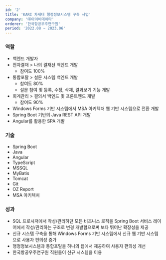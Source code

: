 ```yaml
---
id: '2'
title: 'KARI 차세대 행정정보시스템 구축 사업'
company: '㈜아이비데이타'
orderer: '한국항공우주연구원'
period: '2022.08 ~ 2023.06'
---
```


### 역할

- 백엔드 개발자
- 전자결재 > 나의 결재선 백엔드 개발
  - 참여도 100%
- 통합포탈 > 설문 시스템 백엔드 개발
  - 참여도 80%
  - 설문 참여 및 등록, 수정, 삭제, 결과보기 기능 개발
- 회계관리 > 결의서 백엔드 및 프론트엔드 개발
  - 참여도 90%
- Windows Forms 기반 시스템에서 MSA 아키텍처 웹 기반 시스템으로 전환 개발
- Spring Boot 기반의 Java REST API 개발
- Angular를 활용한 SPA 개발

### 기술

- Spring Boot
- Java
- Angular
- TypeScript
- MSSQL
- MyBatis
- Tomcat
- Git
- OZ Report
- MSA 아키텍처

### 성과

- SQL 프로시저에서 작성/관리하던 모든 비즈니스 로직을 Spring Boot 서비스 레이어에서 작성/관리하는 구조로 변경 개발함으로써 보다 뛰어난 확장성을 제공
- 신규 시스템 구축을 통해 Windows Forms 기반 시스템에서 신규 웹 기반 시스템으로 사용자 편의성 증가
- 행정정보시스템과 통합포탈을 하나의 웹에서 제공하여 사용자 편의성 개선
- 한국항공우주연구원 직원들이 신규 시스템을 이용
